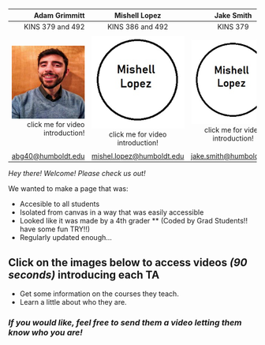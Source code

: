 
[3]:  profiles/IMG_20190210_164227-01.jpg 
[4]:  https://www.youtube.com/watch?v=4nII6BugOss 
[1]:  profiles/Mishell.jpg
[2]:  https://digitalcommons.humboldt.edu/ideafest_posters/288/

|Adam Grimmitt | Mishell Lopez | Jake Smith | Ricardo Sanchez | 
|-:|:-:|:-:|:-:|
|KINS 379 and 492 | KINS 386 and 492 | KINS 379 | KINS 386    |
|[![Youtube][3]][4] click me for video introduction!|[![Research][1]][2] click me for video introduction!|[![Research][1]][2] click me for video introduction!|[![Research][1]][2] click me for video introduction!|
| abg40@humboldt.edu | mishel.lopez@humboldt.edu | jake.smith@humboldt.edu | Ricardo.sanchez@humboldt.edu |



_Hey there! Welcome! Please check us out!_

We wanted to make a page that was:
* Accesible to all students 
* Isolated from canvas in a way that was easily accessible
* Looked like it was made by a 4th grader 
** (Coded by Grad Students!! have some fun TRY!!) 
* Regularly updated enough...

## Click on the images below to access videos _(90 seconds)_ introducing each TA
  - Get some information on the courses they teach.
  - Learn a little about who they are. 

### _If you would like, feel free to send them a video letting them know who you are!_ 
